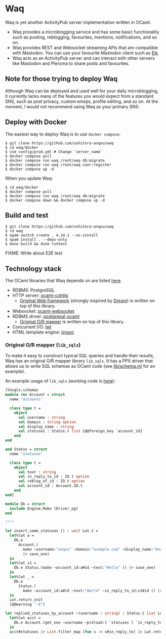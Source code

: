 # Waq

Waq is yet another ActivityPub server implementation written in OCaml.

- Waq provides a microblogging service and has some basic functionality such as posting, reblogging, favourites, mentions, notifications, and so on. 
- Waq provides REST and Websocket streaming APIs that are compatible with Mastodon. You can use your favourite Mastodon client such as [Elk](https://elk.zone).
- Waq acts as an ActivityPub server and can interact with other servers like Mastodon and Pleroma to share posts and favourites.

## Note for those trying to deploy Waq

Although Waq can be deployed and used well for your daily microblogging, it currently lacks many of the features you would expect from a standard SNS, such as post privacy, custom emojis, profile editing, and so on. At the moment, I would not recommend using Waq as your primary SNS.

## Deploy with Docker

The easiest way to deploy Waq is to use `docker compose`.

```
$ git clone https://github.com/ushitora-anqou/waq
$ cd waq/docker
$ vim config/prod.yml # Change `server_name`
$ docker compose pull
$ docker compose run waq /root/waq db:migrate
$ docker compose run waq /root/waq user:register
$ docker compose up -d
```

When you update Waq:

```
$ cd waq/docker
$ docker compose pull
$ docker compose run waq /root/waq db:migrate
$ docker compose down && docker compose up -d
```

## Build and test

```
$ git clone https://github.com/ushitora-anqou/waq
$ cd waq
$ opam switch create . 4.14.1 --no-install
$ opam install . --deps-only
$ dune build && dune runtest
```

FIXME: Write about E2E test

## Technology stack

The OCaml libraries that Waq depends on are listed [here](https://github.com/ushitora-anqou/waq/blob/master/dune-project).

- RDBMS: PostgreSQL
- HTTP server: [ocaml-cohttp](https://github.com/mirage/ocaml-cohttp)
  - [Original Web framework](https://github.com/ushitora-anqou/waq/tree/master/lib_httpq) (strongly inspired by [Dream](https://github.com/aantron/dream)) is written on top of this library.
- Websocket: [ocaml-websocket](https://github.com/vbmithr/ocaml-websocket)
- RDBMS driver: [postgresql-ocaml](https://github.com/mmottl/postgresql-ocaml)
  - [Original O/R mapper](https://github.com/ushitora-anqou/waq/tree/master/lib_sqlx) is written on top of this library.
- Concurrent I/O: [lwt](https://github.com/ocsigen/lwt)
- HTML template engine: [jingoo](https://github.com/tategakibunko/jingoo)

### Original O/R mapper (`lib_sqlx`)

To make it easy to construct typical SQL queries and handle their results,
Waq has an original O/R mapper library `lib_sqlx`. It has a PPX driver that allows us
to write SQL schemas as OCaml code (see [lib/schema.ml](https://github.com/ushitora-anqou/waq/blob/master/lib/schema.ml) for an example).

An example usage of `lib_sqlx` (working code is [here](https://github.com/ushitora-anqou/waq/blob/master/lib_sqlx/test/test_example.ml)):

```ocaml
[%%sqlx.schemas
module rec Account = struct
  name "accounts"

  class type t =
    object
      val username : string
      val domain : string option
      val display_name : string
      val statuses : Status.t list [@@foreign_key `account_id]
    end
end

and Status = struct
  name "statuses"

  class type t =
    object
      val text : string
      val in_reply_to_id : ID.t option
      val reblog_of_id : ID.t option
      val account_id : Account.ID.t
    end
end]

module Db = struct
  include Engine.Make (Driver_pg)
end

(**)

let insert_some_statuses () : unit Lwt.t =
  let%lwt a =
    Db.e
      Account.(
        make ~username:"anqou" ~domain:"example.com" ~display_name:"Anqou" ()
        |> save_one)
  in
  let%lwt s1 =
    Db.e Status.(make ~account_id:a#id ~text:"Hello" () |> save_one)
  in
  let%lwt _ =
    Db.e
      Status.(
        make ~account_id:a#id ~text:"World" ~in_reply_to_id:s1#id () |> save_one)
  in
  Lwt.return_unit
  [@@warning "-8"]

let replied_statuses_by_account ~(username : string) : Status.t list Lwt.t =
  let%lwt acct =
    Db.e Account.(get_one ~username ~preload:[ `statuses [ `in_reply_to [] ] ])
  in
  acct#statuses |> List.filter_map (fun s -> s#in_reply_to) |> Lwt.return
```

